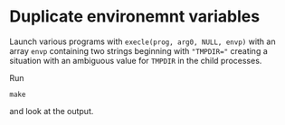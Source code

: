 # Duplicate environemnt variables

Launch various programs with `execle(prog, arg0, NULL, envp)` with an array
`envp` containing two strings beginning with `"TMPDIR="` creating a situation
with an ambiguous value for `TMPDIR` in the child processes.

Run
```
make
```
and look at the output.

